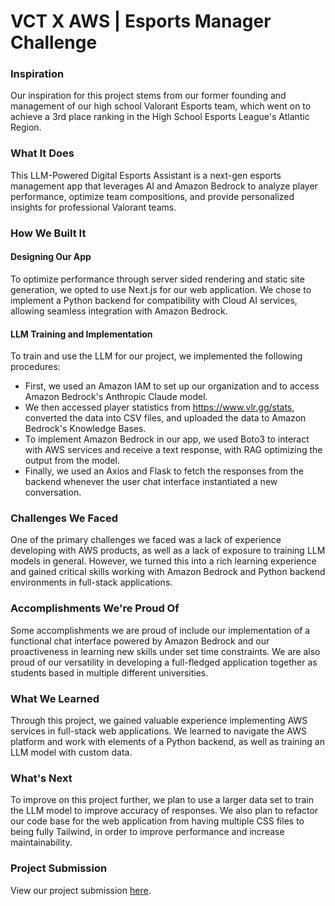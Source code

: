 # VCT X AWS | Esports Manager Challenge

### Inspiration

Our inspiration for this project stems from our former founding and management of our high school Valorant Esports team, which went on to achieve a 3rd place ranking in the High School Esports League's Atlantic Region.

### What It Does

This LLM-Powered Digital Esports Assistant is a next-gen esports management app that leverages AI and Amazon Bedrock to analyze player performance, optimize team compositions, and provide personalized insights for professional Valorant teams.

### How We Built It

#### Designing Our App

To optimize performance through server sided rendering and static site generation, we opted to use Next.js for our web application. We chose to implement a Python backend for compatibility with Cloud AI services, allowing seamless integration with Amazon Bedrock.

#### LLM Training and Implementation

To train and use the LLM for our project, we implemented the following procedures:

- First, we used an Amazon IAM to set up our organization and to access Amazon Bedrock's Anthropic Claude model.
- We then accessed player statistics from https://www.vlr.gg/stats, converted the data into CSV files, and uploaded the data to Amazon Bedrock's Knowledge Bases.
- To implement Amazon Bedrock in our app, we used Boto3 to interact with AWS services and receive a text response, with RAG optimizing the output from the model.
- Finally, we used an Axios and Flask to fetch the responses from the backend whenever the user chat interface instantiated a new conversation.

### Challenges We Faced

One of the primary challenges we faced was a lack of experience developing with AWS products, as well as a lack of exposure to training LLM models in general. However, we turned this into a rich learning experience and gained critical skills working with Amazon Bedrock and Python backend environments in full-stack applications.

### Accomplishments We're Proud Of

Some accomplishments we are proud of include our implementation of a functional chat interface powered by Amazon Bedrock and our proactiveness in learning new skills under set time constraints. We are also proud of our versatility in developing a full-fledged application together as students based in multiple different universities.

### What We Learned

Through this project, we gained valuable experience implementing AWS services in full-stack web applications. We learned to navigate the AWS platform and work with elements of a Python backend, as well as training an LLM model with custom data.

### What's Next

To improve on this project further, we plan to use a larger data set to train the LLM model to improve accuracy of responses. We also plan to refactor our code base for the web application from having multiple CSS files to being fully Tailwind, in order to improve performance and increase maintainability. 

### Project Submission

View our project submission [here](https://youtu.be/VZgzP54-tkY).
